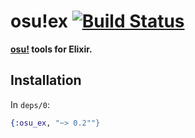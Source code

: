 # osu!ex [![Build Status](https://travis-ci.com/christopher-dG/osu-ex.svg?branch=master)](https://travis-ci.com/christopher-dG/osu-ex)

**[osu!](https://osu.ppy.sh) tools for Elixir.**


## Installation

In `deps/0`:

```elixir
{:osu_ex, "~> 0.2""}
```
